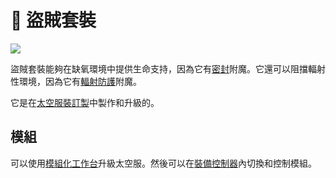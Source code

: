 # 👘 盜賊套裝



![](https://camo.githubusercontent.com/dcf132ccc4d0e848cf8c0db8aa8a0a0e4fb1262dddc71be5fd74d7091a14a804/68747470733a2f2f692e696d6775722e636f6d2f555a6c635a35492e706e67)

盜賊套裝能夠在缺氧環境中提供生命支持，因為它有[密封](../te-shu-fu-mo/airtight.md)附魔。它還可以阻擋輻射性環境，因為它有[輻射防護](../te-shu-fu-mo/fu-she-fang-hu.md)附魔。

它是在[太空服裝訂製](../item/suit-fabricator.md)中製作和升級的。

## 模組

可以使用[模組化工作台](../item/Modular-Workbench.md)升級太空服。然後可以在[裝備控制器](../item/Modular-Controller.md)內切換和控制模組。

